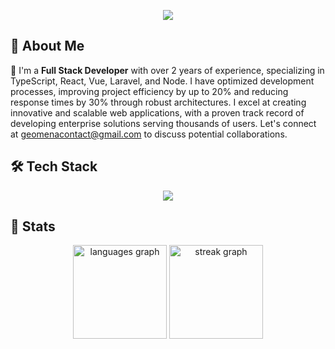 <div align="center">

  ![](https://quotes-github-readme.vercel.app/api?type=horizontal&theme=radical)

</div>

### 

<div align="start">

  <h2>🌟 About Me</h2>

</div>

🌱 I'm a **Full Stack Developer** with over 2 years of experience, specializing in TypeScript, React, Vue, Laravel, and Node. I have optimized development processes, improving project efficiency by up to 20% and reducing response times by 30% through robust architectures. I excel at creating innovative and scalable web applications, with a proven track record of developing enterprise solutions serving thousands of users. Let's connect at geomenacontact@gmail.com to discuss potential collaborations.

<div align="start">

  <h2>🛠️ Tech Stack</h2>

</div>

<div align="center">
  <a href="https://skillicons.dev">
    <img src="https://skillicons.dev/icons?i=linux,docker,ts,php,react,vue,nextjs,laravel,nodejs,postgres,mysql,mongodb,redis,tailwind,nginx,kubernetes,git,cloudflare&perline=14" />
  </a>
</div>

<div align="start">

  <h2>🚀 Stats</h2>

</div>

<div align="center">
  <img src="https://github-readme-stats.vercel.app/api/top-langs?username=geo-mena&locale=en&hide_title=false&layout=compact&card_width=320&langs_count=5&theme=onedark&hide_border=false&order=2" height="150" alt="languages graph"  />
  <img src="https://streak-stats.demolab.com?user=geo-mena&locale=en&mode=daily&theme=dracula&hide_border=false&border_radius=5&order=3" height="150" alt="streak graph"  />
</div>